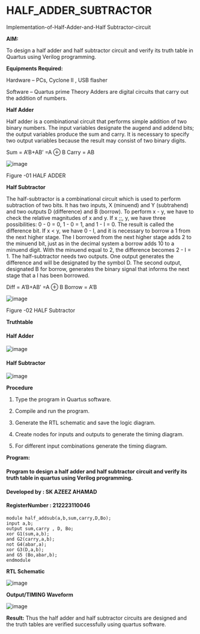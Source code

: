 # HALF_ADDER_SUBTRACTOR

Implementation-of-Half-Adder-and-Half Subtractor-circuit

**AIM:**

To design a half adder and half subtractor circuit and verify its truth table in Quartus using Verilog programming.

**Equipments Required:**

Hardware – PCs, Cyclone II , USB flasher 

Software – Quartus prime Theory Adders are digital circuits that carry out the addition of numbers.

**Half Adder**

Half adder is a combinational circuit that performs simple addition of two binary numbers. The input variables designate the augend and addend bits; the output variables produce the sum and carry. It is necessary to specify two output variables because the result may consist of two binary digits.

Sum = A’B+AB’ =A ⊕ B Carry = AB

![image](https://github.com/naavaneetha/HALF_ADDER_SUBTRACTOR/assets/154305477/bd4a0b2c-cdbc-4184-ab08-81578f121e1f)

Figure -01 HALF ADDER

**Half Subtractor**

The half-subtractor is a combinational circuit which is used to perform subtraction of two bits. It has two inputs, X (minuend) and Y (subtrahend) and two outputs D (difference) and B (borrow). To perform x - y, we have to check the relative magnitudes of x and y. If x ;;, y, we have three possibilities: 0 - 0 = 0, 1 - 0 = 1, and 1 - I = 0. The result is called the difference bit. If x < y, we have 0 - I, and it is necessary to borrow a 1 from the next higher stage. The I borrowed from the next higher stage adds 2 to the minuend bit, just as in the decimal system a borrow adds 10 to a minuend digit. With the minuend equal to 2, the difference becomes 2 - I = 1. The half-subtractor needs two outputs. One output generates the difference and will be designated by the symbol D. The second output, designated B for borrow, generates the binary signal that informs the next stage that a I has been borrowed. 

Diff = A’B+AB’ =A ⊕ B
Borrow = A’B

 ![image](https://github.com/naavaneetha/HALF_ADDER_SUBTRACTOR/assets/154305477/d76b099c-513f-4e7c-843a-e2fd028a531a)

Figure -02 HALF Subtractor

**Truthtable**
#### Half Adder
![image](https://github.com/Madhavareddy09/HALF_ADDER_SUBTRACTOR/assets/145742470/af95fa59-9cc1-445f-ba71-88501b24e2b9)

#### Half Subtractor
![image](https://github.com/Madhavareddy09/HALF_ADDER_SUBTRACTOR/assets/145742470/4b33e18a-41a0-47d7-bc9a-35d73d7b3ef0)


**Procedure**

1.	Type the program in Quartus software.

2.	Compile and run the program.

3.	Generate the RTL schematic and save the logic diagram.

4.	Create nodes for inputs and outputs to generate the timing diagram.

5.	For different input combinations generate the timing diagram.


**Program:**

#### Program to design a half adder and half subtractor circuit and verify its truth table in quartus using Verilog programming.

#### Developed by : SK AZEEZ AHAMAD
#### RegisterNumber : 212223110046

```
module half_addsub(a,b,sum,carry,D,Bo);
input a,b;
output sum,carry , D, Bo;
xor G1(sum,a,b);
and G2(carry,a,b);
not G4(abar,a);
xor G3(D,a,b);
and G5 (Bo,abar,b);
endmodule
```

**RTL Schematic**

![image](https://github.com/Madhavareddy09/HALF_ADDER_SUBTRACTOR/assets/145742470/c580483b-070f-4c97-a9c9-090ad4e20377)


**Output/TIMING Waveform**

![image](https://github.com/SANTHAN-2006/HALF_ADDER_SUBTRACTOR/assets/80164014/92add290-0202-460e-b516-20dbb0ea91d8)


**Result:**
Thus the half adder and half subtractor circuits are designed and the truth tables are verified successfully using quartus software.
